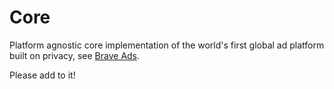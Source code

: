 # Core

Platform agnostic core implementation of the world's first global ad platform built on privacy, see [Brave Ads](https://brave.com/brave-ads-launch/).

Please add to it!
